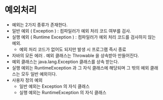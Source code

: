 # 예외처리

- 예외는 2가지 종류가 존재한다.
- 일반 예외 ( Exception ) : 컴파일러가 예외 처리 코드 여부를 검사.
- 실행 예외 ( Runtime Exception ) : 컴파일러가 예외 처리 코드를 검사하지 않는 예외.
  - 예외 처리 코드가 없어도 되지만 발생 시 프로그램 즉시 종료
- 자바의 모든 에러 . 예외 클래스는 Throwable 을 상속받아 만들어진다.
- 예외 클래스는 java.lang.Exception 클래스를 상속 받는다.
- 실행 예외는 RuntimeException 과 그 자식 클래스에 해당되며 그 밖의 예외 클래스는 모두 일반 예외이다.
- 사용자 정의 예외
  - 일반 예외는 Exception 의 자식 클래스
  - 실행 예외는 RuntimeException 의 자식 클래스